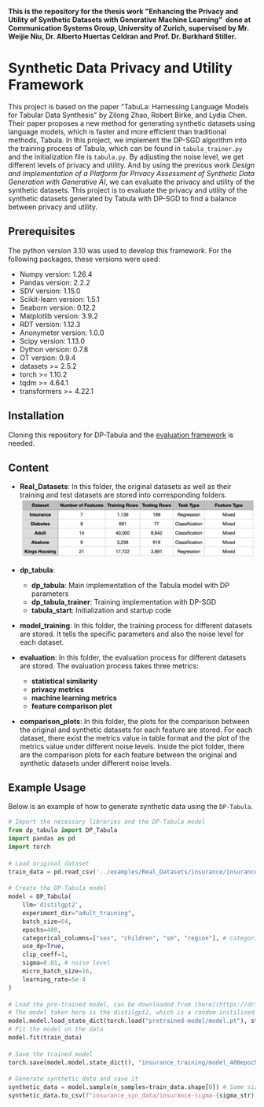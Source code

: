 **This is the repository for the thesis work "Enhancing the Privacy and Utility of Synthetic Datasets with Generative Machine Learning"  done at Communication Systems Group, University of Zurich, supervised by Mr. Weijie Niu, Dr. Alberto Huertas Celdran and Prof. Dr. Burkhard Stiller.**

# Synthetic Data Privacy and Utility Framework

This project is based on the paper "TabuLa: Harnessing Language Models for Tabular Data Synthesis" by Zilong Zhao, Robert Birke, and Lydia Chen. Their paper proposes a new method for generating synthetic datasets using language models, which is faster and more efficient than traditional methods, Tabula. In this project, we implement the DP-SGD algorithm into the training process of Tabula, which can be found in `tabula_trainer.py` and the initialization file is `tabula.py`. By adjusting the noise level, we get different levels of privacy and utility. And by using the previous work *Design and Implementation of a Platform for Privacy Assessment of Synthetic Data Generation with Generative AI*, we can evaluate the privacy and utility of the synthetic datasets. This project is to evaluate the privacy and utility of the synthetic datasets generated by Tabula with DP-SGD to find a balance between privacy and utility.


## Prerequisites
The python version 3.10 was used to develop this framework.
For the following packages, these versions were used:
- Numpy version: 1.26.4
- Pandas version: 2.2.2
- SDV version: 1.15.0
- Scikit-learn version: 1.5.1
- Seaborn version: 0.12.2
- Matplotlib version: 3.9.2
- RDT version: 1.12.3
- Anonymeter version: 1.0.0
- Scipy version: 1.13.0
- Dython version: 0.7.8
- OT version: 0.9.4
- datasets >= 2.5.2
- torch >= 1.10.2
- tqdm >= 4.64.1
- transformers >= 4.22.1

## Installation
Cloning this repository for DP-Tabula and the [evaluation framework](https://github.com/Karo2222/synprivutil.git) is needed.

## Content

- **Real_Datasets**: 
In this folder, the original datasets as well as their training and test datasets are stored into corresponding folders. 
![Datasets Introduction](image.png)

- **dp_tabula**:
  - **dp_tabula**: Main implementation of the Tabula model with DP parameters
  - **dp_tabula_trainer**: Training implementation with DP-SGD
  - **tabula_start**: Initialization and startup code

- **model_training**:
In this folder, the training process for different datasets are stored. It tells the specific parameters and also the noise level for each dataset.

- **evaluation**:
In this folder, the evaluation process for different datasets are stored. The evaluation process takes three metrics:
  - **statistical similarity** 
  - **privacy metrics** 
  - **machine learning metrics** 
  - **feature comparison plot**

- **comparison_plots**:
In this folder, the plots for the comparison between the original and synthetic datasets for each feature are stored. For each dataset, there exist the metrics value in table format and the plot of the metrics value under different noise levels. Inside the plot folder, there are the comparison plots for each feature between the original and synthetic datasets under different noise levels.


## Example Usage

Below is an example of how to generate synthetic data using the `DP-Tabula`.

```python
# Import the necessary libraries and the DP-Tabula model
from dp_tabula import DP_Tabula
import pandas as pd
import torch

# Load original dataset
train_data = pd.read_csv('../examples/Real_Datasets/insurance/insurance_train.csv')

# Create the DP-Tabula model
model = DP_Tabula(
    llm='distilgpt2',
    experiment_dir="adult_training",
    batch_size=64,
    epochs=400,
    categorical_columns=["sex", "children", "sm", "region"], # categorical columns, different for each dataset
    use_dp=True,
    clip_coeff=1,
    sigma=0.01, # noise level
    micro_batch_size=16,
    learning_rate=5e-4
)

# Load the pre-trained model, can be downloaded from [here](https://drive.google.com/file/d/1_YxelekxY5MXhgn93MYgsZEEfBYAy7h6/view) and put it in the pretrained-model folder
# The model taken here is the distilgpt2, which is a random initilized model, which is the  base model for tabula framework
model.model.load_state_dict(torch.load("pretrained-model/model.pt"), strict=False)
# Fit the model on the data
model.fit(train_data)

# Save the trained model
torch.save(model.model.state_dict(), "insurance_training/model_400epoch.pt")

# Generate synthetic data and save it
synthetic_data = model.sample(n_samples=train_data.shape[0]) # Same size as the training data
synthetic_data.to_csv(f"insurance_syn_data/insurance-sigma-{sigma_str}.csv", index=False)

```

